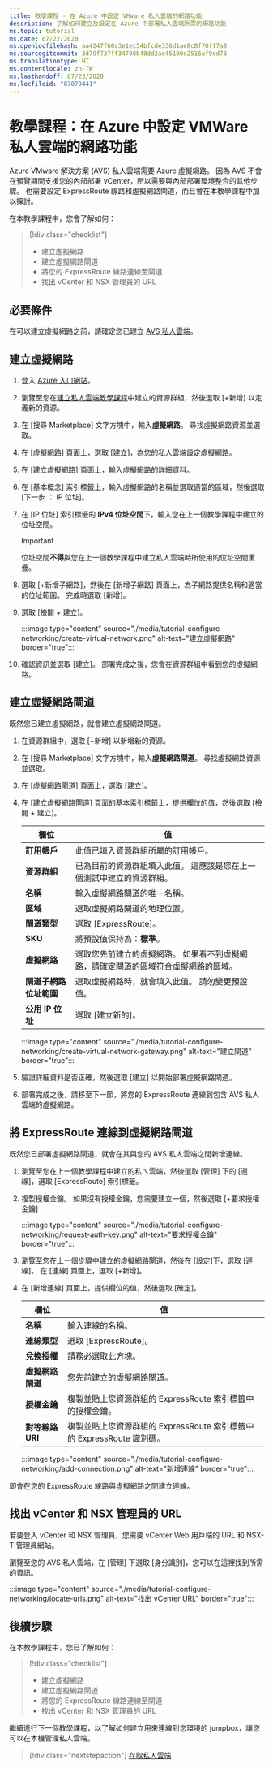 ```yaml
---
title: 教學課程 - 在 Azure 中設定 VMware 私人雲端的網路功能
description: 了解如何建立及設定在 Azure 中部署私人雲端所需的網路功能
ms.topic: tutorial
ms.date: 07/22/2020
ms.openlocfilehash: aa4247f60c3e1ec54bfcde336d1ae8c8f70ff7a8
ms.sourcegitcommit: 3d79f737ff34708b48dd2ae45100e2516af9ed78
ms.translationtype: HT
ms.contentlocale: zh-TW
ms.lasthandoff: 07/23/2020
ms.locfileid: "87079441"
---
```

# <a name="tutorial-configure-networking-for-your-vmware-private-cloud-in-azure"></a>教學課程：在 Azure 中設定 VMWare 私人雲端的網路功能

Azure VMware 解決方案 (AVS) 私人雲端需要 Azure 虛擬網路。 因為 AVS 不會在預覽期間支援您的內部部署 vCenter，所以需要與內部部署環境整合的其他步驟。 也需要設定 ExpressRoute 線路和虛擬網路閘道，而且會在本教學課程中加以探討。

在本教學課程中，您會了解如何：

> [!div class="checklist"]
> * 建立虛擬網路
> * 建立虛擬網路閘道
> * 將您的 ExpressRoute 線路連線至閘道
> * 找出 vCenter 和 NSX 管理員的 URL

## <a name="prerequisites"></a>必要條件 
在可以建立虛擬網路之前，請確定您已建立 [AVS 私人雲端](tutorial-create-private-cloud.md)。 

## <a name="create-a-virtual-network"></a>建立虛擬網路

1. 登入 [Azure 入口網站](https://portal.azure.com)。

1. 瀏覽至您在[建立私人雲端教學課程](tutorial-create-private-cloud.md)中建立的資源群組，然後選取 [+新增] 以定義新的資源。 

1. 在 [搜尋 Marketplace] 文字方塊中，輸入**虛擬網路**。 尋找虛擬網路資源並選取。

1. 在 [虛擬網路] 頁面上，選取 [建立]，為您的私人雲端設定虛擬網路。

1. 在 [建立虛擬網路] 頁面上，輸入虛擬網路的詳細資料。

1. 在 [基本概念] 索引標籤上，輸入虛擬網路的名稱並選取適當的區域，然後選取 [下一步 **：** IP 位址]。

1. 在 [IP 位址] 索引標籤的 **IPv4 位址空間**下，輸入您在上一個教學課程中建立的位址空間。

   > [!IMPORTANT]
   > 位址空間**不得**與您在上一個教學課程中建立私人雲端時所使用的位址空間重疊。

1. 選取 [+新增子網路]，然後在 [新增子網路] 頁面上，為子網路提供名稱和適當的位址範圍。 完成時選取 [新增]。

1. 選取 [檢閱 + 建立]。

   :::image type="content" source="./media/tutorial-configure-networking/create-virtual-network.png" alt-text="建立虛擬網路" border="true":::

1. 確認資訊並選取 [建立]。 部署完成之後，您會在資源群組中看到您的虛擬網路。

## <a name="create-a-virtual-network-gateway"></a>建立虛擬網路閘道

既然您已建立虛擬網路，就會建立虛擬網路閘道。

1. 在資源群組中，選取 [+新增] 以新增新的資源。

1. 在 [搜尋 Marketplace] 文字方塊中，輸入**虛擬網路閘道**。 尋找虛擬網路資源並選取。

1. 在 [虛擬網路閘道] 頁面上，選取 [建立]。

1. 在 [建立虛擬網路閘道] 頁面的基本索引標籤上，提供欄位的值，然後選取 [檢閱 + 建立]。 

   | 欄位 | 值 |
   | --- | --- |
   | **訂用帳戶** | 此值已填入資源群組所屬的訂用帳戶。 |
   | **資源群組** | 已為目前的資源群組填入此值。 這應該是您在上一個測試中建立的資源群組。 |
   | **名稱** | 輸入虛擬網路閘道的唯一名稱。 |
   | **區域** | 選取虛擬網路閘道的地理位置。 |
   | **閘道類型** | 選取 [ExpressRoute]。 |
   | **SKU** | 將預設值保持為：**標準**。 |
   | **虛擬網路** | 選取您先前建立的虛擬網路。 如果看不到虛擬網路，請確定閘道的區域符合虛擬網路的區域。 |
   | **閘道子網路位址範圍** | 選取虛擬網路時，就會填入此值。 請勿變更預設值。 |
   | **公用 IP 位址** | 選取 [建立新的]。 |

   :::image type="content" source="./media/tutorial-configure-networking/create-virtual-network-gateway.png" alt-text="建立閘道" border="true":::

1. 驗證詳細資料是否正確，然後選取 [建立] 以開始部署虛擬網路閘道。 
1. 部署完成之後，請移至下一節，將您的 ExpressRoute 連線到包含 AVS 私人雲端的虛擬網路。

## <a name="connect-expressroute-to-the-virtual-network-gateway"></a>將 ExpressRoute 連線到虛擬網路閘道

既然您已部署虛擬網路閘道，就會在其與您的 AVS 私人雲端之間新增連線。

1. 瀏覽至您在上一個教學課程中建立的私ㄟ雲端，然後選取 [管理] 下的 [連線]，選取 [ExpressRoute] 索引標籤。

1. 複製授權金鑰。 如果沒有授權金鑰，您需要建立一個，然後選取 [+要求授權金鑰]

   :::image type="content" source="./media/tutorial-configure-networking/request-auth-key.png" alt-text="要求授權金鑰" border="true":::

1. 瀏覽至您在上一個步驟中建立的虛擬網路閘道，然後在 [設定]下，選取 [連線]。 在 [連線] 頁面上，選取 [+新增]。

1. 在 [新增連線] 頁面上，提供欄位的值，然後選取 [確定]。 

   | 欄位 | 值 |
   | --- | --- |
   | **名稱**  | 輸入連線的名稱。  |
   | **連線類型**  | 選取 [ExpressRoute]。  |
   | **兌換授權**  | 請務必選取此方塊。  |
   | **虛擬網路閘道** | 您先前建立的虛擬網路閘道。  |
   | **授權金鑰**  | 複製並貼上您資源群組的 ExpressRoute 索引標籤中的授權金鑰。 |
   | **對等線路 URI**  | 複製並貼上您資源群組的 ExpressRoute 索引標籤中的 ExpressRoute 識別碼。  |

   :::image type="content" source="./media/tutorial-configure-networking/add-connection.png" alt-text="新增連線" border="true":::

即會在您的 ExpressRoute 線路與虛擬網路之間建立連線。



## <a name="locate-the-urls-for-vcenter-and-nsx-manager"></a>找出 vCenter 和 NSX 管理員的 URL

若要登入 vCenter 和 NSX 管理員，您需要 vCenter Web 用戶端的 URL 和 NSX-T 管理員網站。 

瀏覽至您的 AVS 私人雲端，在 [管理] 下選取 [身分識別]，您可以在這裡找到所需的資訊。

:::image type="content" source="./media/tutorial-configure-networking/locate-urls.png" alt-text="找出 vCenter URL" border="true":::

## <a name="next-steps"></a>後續步驟

在本教學課程中，您已了解如何：

> [!div class="checklist"]
> * 建立虛擬網路
> * 建立虛擬網路閘道
> * 將您的 ExpressRoute 線路連線至閘道
> * 找出 vCenter 和 NSX 管理員的 URL

繼續進行下一個教學課程，以了解如何建立用來連線到您環境的 jumpbox，讓您可以在本機管理私人雲端。

> [!div class="nextstepaction"]
> [存取私人雲端](tutorial-access-private-cloud.md)
